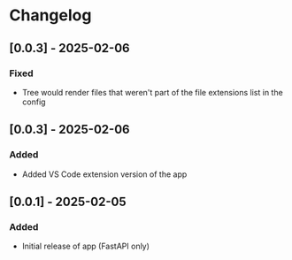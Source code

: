 # Changelog

## [0.0.3] - 2025-02-06
### Fixed
- Tree would render files that weren't part of the file extensions list in the config

## [0.0.3] - 2025-02-06
### Added
- Added VS Code extension version of the app

## [0.0.1] - 2025-02-05
### Added
- Initial release of app (FastAPI only)

